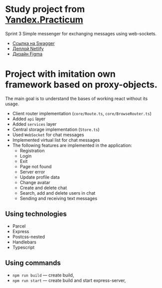 # Study project from [Yandex.Practicum](https://practicum.com/)
Sprint 3
Simple messenger for exchanging messages using web-sockets.
* [Ссылка на Swagger](https://ya-praktikum.tech/api/v2/swagger/#/)
* [Деплой Netlify](https://63a0784889c20f0a30a4cdf9--rad-pastelito-ee8625.netlify.app/)
* [Дизайн Figma](https://www.figma.com/file/24EUnEHGEDNLdOcxg7ULwV/Chat?node-id=0%3A1&t=f4mBn1tAFebDdXoE-0)


# Project with imitation own framework based on proxy-objects.
The main goal is to understand the bases of working react without its usage.

* Client router implementation (`core/Route.ts`, `core/BrowseRouter.ts`)
* Added `api` layer
* Added `services` layer
* Central storage implementation (`Store.ts`)
* Used `WebSocket` for chat messages
* Implemented virtual list for chat messages
* The following features are implemented in the application:
   * Registration
   * Login
   * Exit
   * Page not found
   * Server error
   * Update profile data
   * Change avatar
   * Create and delete chat
   * Search, add and delete users in chat
   * Sending and receiving text messages

## Using technologies

* Parcel
* Express
* Postcss-nested
* Handlebars
* Typescript

## Using commands

* `npm run build` — create build,
* `npm run start` — create build and start express-server,
